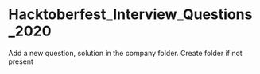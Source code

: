# Hacktoberfest_Interview_Questions_2020
Add a new question, solution in the company folder. Create folder if not present
